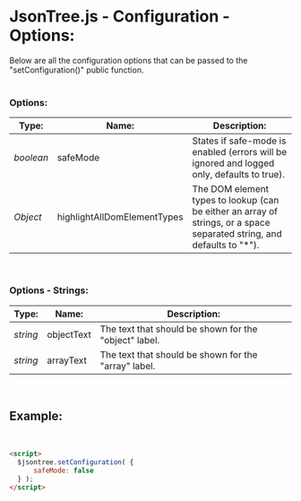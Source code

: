 # JsonTree.js - Configuration - Options:

Below are all the configuration options that can be passed to the "setConfiguration()" public function.
<br/>
<br/>


### Options:

| Type: | Name: | Description: |
| --- | --- | --- |
| *boolean* | safeMode | States if safe-mode is enabled (errors will be ignored and logged only, defaults to true). |
| *Object* | highlightAllDomElementTypes | The DOM element types to lookup (can be either an array of strings, or a space separated string, and defaults to "*"). |

<br/>


### Options - Strings:

| Type: | Name: | Description: |
| --- | --- | --- |
| *string* | objectText | The text that should be shown for the "object" label. |
| *string* | arrayText | The text that should be shown for the "array" label. |

<br/>


## Example:
<br/>

```markdown
<script> 
  $jsontree.setConfiguration( {
      safeMode: false
  } );
</script>
```
